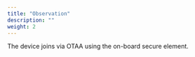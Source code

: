 ```yaml
---
title: "Observation"
description: ""
weight: 2
---
```


The device joins via OTAA using the on-board secure element.
